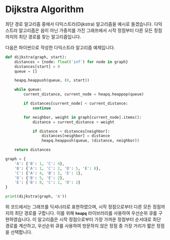 <h1>Dijkstra Algorithm</h1>
최단 경로 알고리즘 중에서 다익스트라(Dijkstra) 알고리즘을 예시로 들겠습니다. 다익스트라 알고리즘은 음이 아닌 가중치를 가진 그래프에서 시작 정점부터 다른 모든 정점까지의 최단 경로를 찾는 알고리즘입니다.

다음은 파이썬으로 작성한 다익스트라 알고리즘 예제입니다.

```python
def dijkstra(graph, start):
    distances = {node: float('inf') for node in graph}
    distances[start] = 0
    queue = []

    heapq.heappush(queue, (0, start))

    while queue:
        current_distance, current_node = heapq.heappop(queue)

        if distances[current_node] < current_distance:
            continue

        for neighbor, weight in graph[current_node].items():
            distance = current_distance + weight

            if distance < distances[neighbor]:
                distances[neighbor] = distance
                heapq.heappush(queue, (distance, neighbor))

    return distances

graph = {
    'A': {'B': 1, 'C': 4},
    'B': {'A': 1, 'C': 2, 'D': 5, 'E': 8},
    'C': {'A': 4, 'B': 2, 'E': 1},
    'D': {'B': 5, 'E': 2},
    'E': {'B': 8, 'C': 1, 'D': 2}
}

print(dijkstra(graph, 'A'))

```

위 코드에서는 그래프를 딕셔너리로 표현하였으며, 시작 정점으로부터 다른 모든 정점까지의 최단 경로를 구합니다. 이를 위해 **`heapq`** 라이브러리를 사용하여 우선순위 큐를 구현하였습니다. 이 알고리즘은 시작 정점으로부터 가장 가까운 정점부터 순서대로 최단 경로를 계산하고, 우선순위 큐를 사용하여 방문하지 않은 정점 중 가장 거리가 짧은 정점을 선택합니다.
